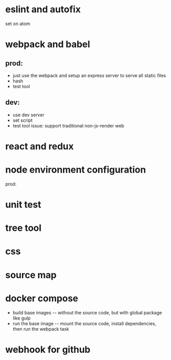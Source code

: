 # eslint and autofix
  set on atom

# webpack and babel
## prod:
  * just use the webpack and setup an express server to serve all static files
  * hash
  * test tool
## dev:
  * use dev server
  * set script
  * test tool
  issue: support traditional non-js-render web

# react and redux

# node environment configuration
  prod:

# unit test

# tree tool

# css

# source map

# docker compose
  * build base images -- without the source code, but with global package like gulp
  * run the base image -- mount the source code, install dependencies, then run the webpack task

# webhook for github
